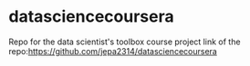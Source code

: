 # datasciencecoursera
Repo for the data scientist's toolbox course project
link of the repo:https://github.com/jepa2314/datasciencecoursera
